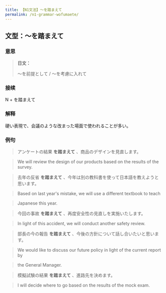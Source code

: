 ```yaml
---
title: 【N1文法】〜を踏まえて
permalink: /n1-grammar-wofumaete/
---
```


## 文型：〜を踏まえて

### 意思

> **日文：**
> 
> 〜を前提として / 〜を考慮に入れて


### 接续

N + を踏まえて

### 解释

硬い表現で、会議のような改まった場面で使われることが多い。

### 例句

> アンケートの結果 **を踏まえて** 、商品のデザインを見直します。

> We will review the design of our products based on the results of the survey.

> 去年の反省 **を踏まえて** 、今年は別の教科書を使って日本語を教えようと思います。

> Based on last year's mistake, we will use a different textbook to teach

> Japanese this year.

> 今回の事故 **を踏まえて** 、再度安全性の見直しを実施いたします。

> In light of this accident, we will conduct another safety review.

> 部長の今の報告 **を踏まえて** 、今後の方針について話し合いたいと思います。

> We would like to discuss our future policy in light of the current report by

> the General Manager.

> 模擬試験の結果 **を踏まえて** 、進路先を決めます。

> I will decide where to go based on the results of the mock exam.

